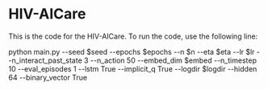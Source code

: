 # HIV-AICare

This is the code for the HIV-AICare. To run the code, use the following line:

python main.py  --seed $seed --epochs $epochs --n $n --eta $eta --lr $lr --n_interact_past_state 3  --n_action 50 --embed_dim $embed --n_timestep 10 --eval_episodes 1  --lstm True --implicit_q True --logdir $logdir  --hidden 64 --binary_vector True
